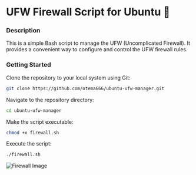 # UFW Firewall Script for Ubuntu 🐧

### Description
This is a simple Bash script to manage the UFW (Uncomplicated Firewall). It provides a convenient way to configure and control the UFW firewall rules.

### Getting Started

Clone the repository to your local system using Git:

```bash
git clone https://github.com/otema666/ubuntu-ufw-manager.git
```

Navigate to the repository directory:

```bash
cd ubuntu-ufw-manager
```

Make the script executable:

```bash
chmod +x firewall.sh
```

Execute the script:

```bash
./firewall.sh
```
![Firewall Image](https://i.imgur.com/P4WKxsf.png)
